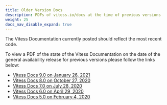 ```yaml
---
title: Older Version Docs
description: PDFs of vitess.io/docs at the time of previous versions
weight: 25
docs_nav_disable_expand: true
---
```


The Vitess Documentation currently posted should reflect the most recent code.

To view a PDF of the state of the Vitess Documentation on the date of the general availability release for previous versions please follow the links below:

- [Vitess Docs 9.0 on January 26, 2021](../../../../static/files/version-pdfs/Vitess-Docs-9.0-01-26-2021.pdf)
- [Vitess Docs 8.0 on October 27, 2020](../../../../static/files/version-pdfs/Vitess-Docs-8.0-10-27-2020.pdf)
- [Vitess Docs 7.0 on July 28, 2020](../../../../static/files/version-pdfs/Vitess-Docs-7.0-07-28-2020.pdf)
- [Vitess Docs 6.0 on April 29, 2020](../../../../static/files/version-pdfs/Vitess-Docs-6.0-04-29-2020.pdf)
- [Vitess Docs 5.0 on February 4, 2020](../../../../static/files/version-pdfs/Vitess-Docs-5.0-02-04-2020.pdf)
